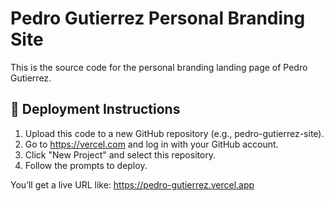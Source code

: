 # Pedro Gutierrez Personal Branding Site

This is the source code for the personal branding landing page of Pedro Gutierrez.

## 🚀 Deployment Instructions

1. Upload this code to a new GitHub repository (e.g., pedro-gutierrez-site).
2. Go to https://vercel.com and log in with your GitHub account.
3. Click "New Project" and select this repository.
4. Follow the prompts to deploy.

You’ll get a live URL like: https://pedro-gutierrez.vercel.app
